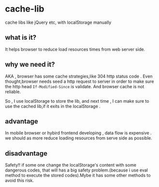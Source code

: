 # cache-lib
cache libs like jQuery etc, with localStorage manually 

## what is it?

It helps browser to reduce load resources times from web server side.

## why we need it?

AKA , browser has some cache strategies,like 304 http status code . Even thought,browser needs seed a http request to server in order to make sure the http head ```If-Modified-Since``` is validate. And browser cache is not reliable.

So , I use localStorage to store the lib, and next time , I can make sure to use the cached lib,if it exits in the localStorage .

## advantage

In mobile browser or hybird frontend developing ,  data flow is expensive . we should as more reduce loading resources from serve side as possible.

## disadvantage

Safety!!
if some one change the localStorage's content with some dangerous codes, that will has a big safety problem.(because i use eval method to execute the stored codes).Mybe it has some other methods to avoid this risk.